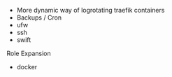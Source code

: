 * More dynamic way of logrotating traefik containers
* Backups / Cron
* ufw
* ssh
* swift

Role Expansion
* docker
